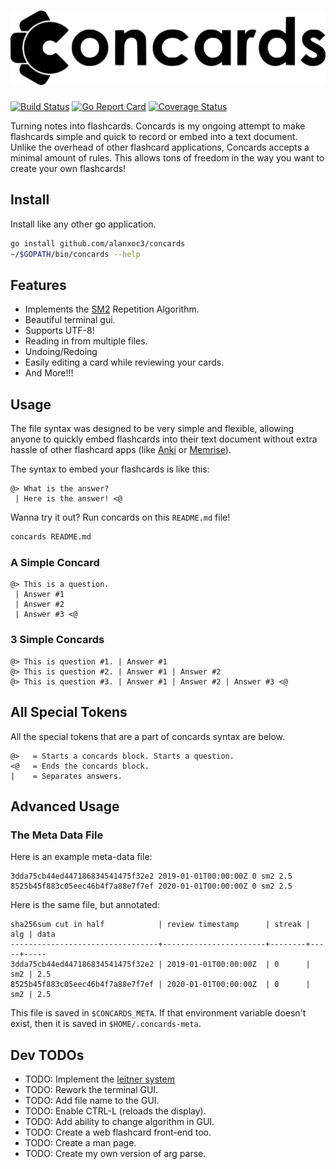 <!-- @> concards | Console Cards | A cool + simple flashcard app. <@ -->
# <img src="logo.svg" />

[![Build Status](https://travis-ci.org/alanxoc3/concards.svg?branch=master)](https://travis-ci.org/alanxoc3/concards)
[![Go Report Card](https://goreportcard.com/badge/github.com/alanxoc3/concards)](https://goreportcard.com/report/github.com/alanxoc3/concards)
[![Coverage Status](https://coveralls.io/repos/github/alanxoc3/concards/badge.svg?branch=master)](https://coveralls.io/github/alanxoc3/concards?branch=master)

Turning notes into flashcards. Concards is my ongoing attempt to make
flashcards simple and quick to record or embed into a text document. Unlike the
overhead of other flashcard applications, Concards accepts a minimal amount of
rules. This allows tons of freedom in the way you want to create your own
flashcards!

## Install
Install like any other go application.
``` bash
go install github.com/alanxoc3/concards
~/$GOPATH/bin/concards --help
```

## Features
* Implements the [SM2](https://www.supermemo.com/english/ol/sm2.htm) Repetition Algorithm.
* Beautiful terminal gui.
* Supports UTF-8!
* Reading in from multiple files.
* Undoing/Redoing
* Easily editing a card while reviewing your cards.
* And More!!!

## Usage
The file syntax was designed to be very simple and flexible, allowing anyone to
quickly embed flashcards into their text document without extra hassle of other
flashcard apps (like [Anki](https://apps.ankiweb.net/) or
[Memrise](https://www.memrise.com/)).

The syntax to embed your flashcards is like this:
```
@> What is the answer?
 | Here is the answer! <@
```

Wanna try it out? Run concards on this `README.md` file!
``` bash
concards README.md
```

### A Simple Concard
```
@> This is a question.
 | Answer #1
 | Answer #2
 | Answer #3 <@
```

### 3 Simple Concards
```
@> This is question #1. | Answer #1
@> This is question #2. | Answer #1 | Answer #2
@> This is question #3. | Answer #1 | Answer #2 | Answer #3 <@
```

## All Special Tokens
All the special tokens that are a part of concards syntax are below.
```
@>   = Starts a concards block. Starts a question.
<@   = Ends the concards block.
|    = Separates answers.
```

## Advanced Usage

### The Meta Data File
Here is an example meta-data file:
```
3dda75cb44ed447186834541475f32e2 2019-01-01T00:00:00Z 0 sm2 2.5
8525b45f883c05eec46b4f7a88e7f7ef 2020-01-01T00:00:00Z 0 sm2 2.5
```

Here is the same file, but annotated:
```
sha256sum cut in half            | review timestamp      | streak | alg | data
---------------------------------+-----------------------+--------+-----+-----
3dda75cb44ed447186834541475f32e2 | 2019-01-01T00:00:00Z  | 0      | sm2 | 2.5
8525b45f883c05eec46b4f7a88e7f7ef | 2020-01-01T00:00:00Z  | 0      | sm2 | 2.5
```

This file is saved in `$CONCARDS_META`. If that environment variable doesn't
exist, then it is saved in `$HOME/.concards-meta`.

## Dev TODOs
- TODO: Implement the [leitner system](https://en.wikipedia.org/wiki/Leitner_system)
- TODO: Rework the terminal GUI.
- TODO: Add file name to the GUI.
- TODO: Enable CTRL-L (reloads the display).
- TODO: Add ability to change algorithm in GUI.
- TODO: Create a web flashcard front-end too.
- TODO: Create a man page.
- TODO: Create my own version of arg parse.
